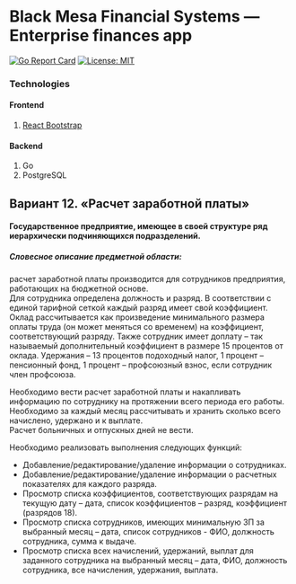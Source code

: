 # Black Mesa Financial Systems — Enterprise finances app
[![Go Report Card](https://goreportcard.com/badge/github.com/PlagaMedicum/enterprise_finances)](https://goreportcard.com/report/github.com/PlagaMedicum/enterprise_finances)
[![License: MIT](https://img.shields.io/badge/License-MIT-yellow.svg)](https://github.com/PlagaMedicum/enterprise_finances/blob/master/LICENSE)
### Technologies
#### Frontend
1. [React Bootstrap](https://react-bootstrap.github.io/)

#### Backend
1. Go
2. PostgreSQL

## Вариант 12. «Расчет заработной платы»
#### Государственное предприятие, имеющее в своей структуре ряд иерархически подчиняющихся подразделений.
##### Словесное описание предметной области:
расчет заработной платы производится для сотрудников предприятия,
работающих на бюджетной основе.  
Для сотрудника определена должность и разряд.
В соответствии с единой тарифной сеткой каждый разряд имеет свой коэффициент.
Оклад рассчитывается как произведение минимального размера оплаты труда
(он может меняться со временем) на коэффициент, соответствующий разряду.
Также сотрудник имеет доплату – так называемый дополнительный коэффициент
в размере 15 процентов от оклада. Удержания – 13 процентов подоходный налог,
1 процент – пенсионный фонд, 1 процент – профсоюзный взнос, если сотрудник член профсоюза.

Необходимо вести расчет заработной платы и накапливать информацию по сотруднику
на протяжении всего периода его работы.
Необходимо за каждый месяц рассчитывать и хранить сколько всего начислено,
удержано и к выплате.  
Расчет больничных и отпускных дней не вести.

Необходимо реализовать выполнения следующих функций:
* Добавление/редактирование/удаление информации о сотрудниках.
* Добавление/редактирование/удаление информации о расчетных показателях для каждого разряда.
* Просмотр списка коэффициентов, соответствующих разрядам на текущую дату – дата, список коэффициентов – разряд, коэффициент (разрядов 18).
* Просмотр списка сотрудников, имеющих минимальную ЗП за выбранный месяц – дата, список сотрудников - ФИО, должность сотрудника, сумма к выдаче.
* Просмотр списка всех начислений, удержаний, выплат для заданного сотрудника на выбранный месяц – дата, ФИО, должность сотрудника, все начисления, удержания, выплата.
